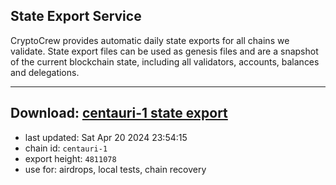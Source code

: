## State Export Service
CryptoCrew provides automatic daily state exports for all chains we validate. State export files can be used as genesis files and are a snapshot of the current blockchain state, including all validators, accounts, balances and delegations.

---
**Download: [centauri-1 state export](https://dl-eu2.ccvalidators.com/SERVICE/composable/centauri-1_export_4811078.json)**
---

- last updated: Sat Apr 20 2024 23:54:15
- chain id: `centauri-1`
- export height: `4811078`
- use for: airdrops, local tests, chain recovery
